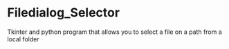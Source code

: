 # Filedialog_Selector
Tkinter and python program that allows you to select a file on  a path from a local folder
